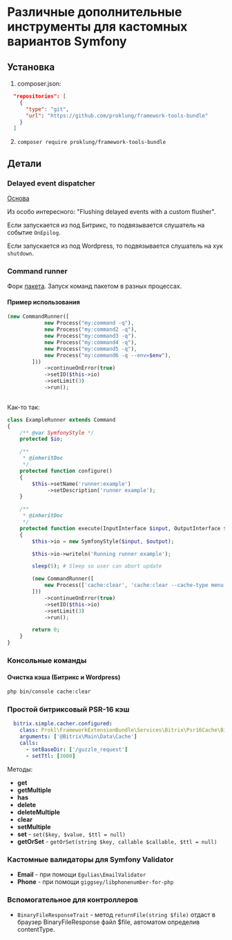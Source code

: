 # Различные дополнительные инструменты для кастомных вариантов Symfony

## Установка

1) composer.json:

```json
  "repositories": [
    {
      "type": "git",
      "url": "https://github.com/proklung/framework-tools-bundle"
    }
  ]
```

2) `composer require proklung/framework-tools-bundle`

## Детали

### Delayed event dispatcher

[Основа](https://github.com/olvlvl/delayed-event-dispatcher/blob/master/README.md)

Из особо интересного: "Flushing delayed events with a custom flusher".

Если запускается из под Битрикс, то подвязывается слушатель на событие `OnEpilog`.

Если запускается из под Wordpress, то подвязывается слушатель на хук `shutdown`.

### Command runner

Форк [пакета](https://github.com/Fichtme/symfony-command-runner). Запуск команд пакетом в разных процессах.

#### Пример использования

```php
(new CommandRunner([
            new Process("my:command -q"),
            new Process("my:command2 -q"),
            new Process("my:command3 -q").
            new Process("my:command4 -q"),
            new Process("my:command5 -q"),
            new Process("my:command6 -q --env=$env"),
        ]))
            ->continueOnError(true)
            ->setIO($this->io)
            ->setLimit(3)
            ->run();
            
```

Как-то так:

```php
class ExampleRunner extends Command
{
    /** @var SymfonyStyle */
    protected $io;

    /**
     * @inheritDoc
     */
    protected function configure()
    {
        $this->setName('runner:example')
             ->setDescription('runner example');
    }

    /**
     * @inheritDoc
     */
    protected function execute(InputInterface $input, OutputInterface $output): int
    {
        $this->io = new SymfonyStyle($input, $output);

        $this->io->writeln('Running runner example');

        sleep(5); # Sleep so user can abort update

        (new CommandRunner([
            new Process(['cache:clear', 'cache:clear --cache-type menu']),
        ]))
            ->continueOnError(true)
            ->setIO($this->io)
            ->setLimit(3)
            ->run();

        return 0;
    }
}
```

### Консольные команды

#### Очистка кэша (Битрикс и Wordpress)

```bash
php bin/console cache:clear 
```

### Простой битриксовый PSR-16 кэш

```yaml
  bitrix.simple.cacher.configured:
    class: Prokl\FrameworkExtensionBundle\Services\Bitrix\Psr16Cache\BitrixCacher
    arguments: ['@Bitrix\Main\Data\Cache']
    calls:
      - setBaseDir: ['/guzzle_request']
      - setTtl: [3600]
```

Методы:

- **get**
- **getMultiple**
- **has**
- **delete**
- **deleteMultiple**
- **clear**
- **setMultiple**
- **set** - `set($key, $value, $ttl = null)`
- **getOrSet** - `getOrSet(string $key, callable $callable, $ttl = null)`

### Кастомные валидаторы для Symfony Validator

- **Email** - при помощи `Egulias\EmailValidator`
- **Phone** - при помощи `giggsey/libphonenumber-for-php`

### Вспомогательное для контроллеров

- `BinaryFileResponseTrait` - метод `returnFile(string $file)` отдаст в браузер BinaryFileResponse файл $file,
автоматом определив contentType.
